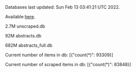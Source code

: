 Databases last updated: Sun Feb 13 03:41:21 UTC 2022. 

Available [here](https://github.com/cbeauhilton/ash-db/releases).

2.7M	unscraped.db

92M	abstracts.db

682M	abstracts_full.db

Current number of items in db:
[{"count(*)": 93309}]

Current number of scraped items in db:
[{"count(*)": 83848}]
